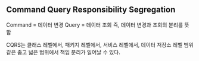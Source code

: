 ## Command Query Responsibility Segregation
Command = 데이터 변경
Query = 데이터 조회
즉, 데이터 변경과 조회의 분리를 뜻함

CQRS는 클래스 레벨에서, 패키지 레벨에서, 서비스 레벨에서, 데이터 저장소 레벨 범위같은 좁고 넓은 범위에서 책임 분리가 일어날 수 있다.